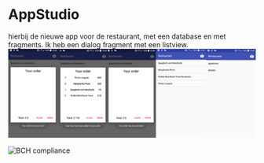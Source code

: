 # AppStudio
hierbij de nieuwe app voor de restaurant, met een database en met fragments. Ik heb een dialog fragment met een listview. 
![klik hier](/Doc/screen.jpeg?raw=true)

![BCH compliance](https://bettercodehub.com/edge/badge/vincentdamen/TestingBCH?branch=master)
